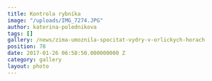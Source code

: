 ```yaml
---
title: Kontrola rybníka
image: "/uploads/IMG_7274.JPG"
author: katerina-polednikova
tags: []
gallery: /news/zima-umoznila-spocitat-vydry-v-orlickych-horach
position: 78
date: 2017-01-26 06:58:50.000000000 Z
category: gallery
layout: photo
---
```

